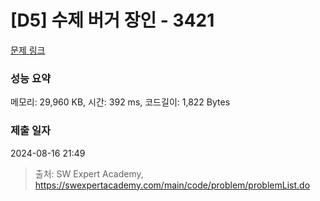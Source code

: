 # [D5] 수제 버거 장인 - 3421 

[문제 링크](https://swexpertacademy.com/main/code/problem/problemDetail.do?contestProbId=AWErcQmKy6kDFAXi) 

### 성능 요약

메모리: 29,960 KB, 시간: 392 ms, 코드길이: 1,822 Bytes

### 제출 일자

2024-08-16 21:49



> 출처: SW Expert Academy, https://swexpertacademy.com/main/code/problem/problemList.do